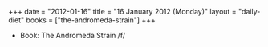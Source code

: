 +++
date = "2012-01-16"
title = "16 January 2012 (Monday)"
layout = "daily-diet"
books = ["the-andromeda-strain"]
+++


* Book: The Andromeda Strain /f/
